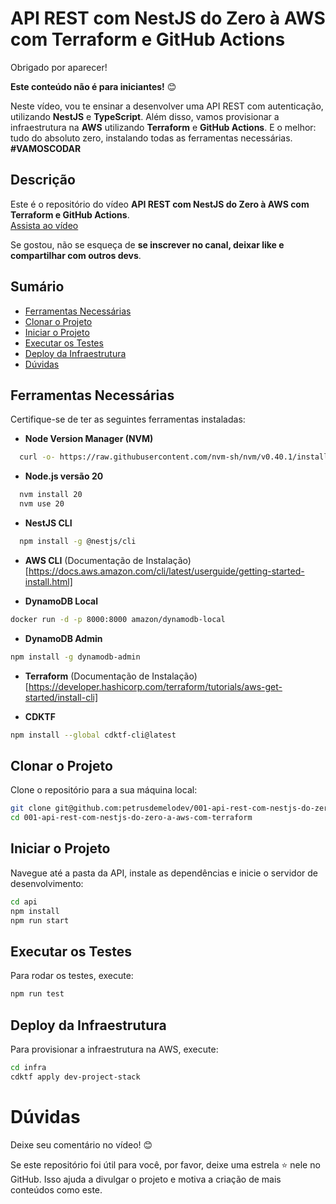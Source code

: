 # API REST com NestJS do Zero à AWS com Terraform e GitHub Actions

Obrigado por aparecer!

**Este conteúdo não é para iniciantes!** 😊

Neste vídeo, vou te ensinar a desenvolver uma API REST com autenticação, utilizando **NestJS** e **TypeScript**. Além disso, vamos provisionar a infraestrutura na **AWS** utilizando **Terraform** e **GitHub Actions**. E o melhor: tudo do absoluto zero, instalando todas as ferramentas necessárias. **#VAMOSCODAR**

## Descrição

Este é o repositório do vídeo **API REST com NestJS do Zero à AWS com Terraform e GitHub Actions**.  
[Assista ao vídeo](https://youtu.be/csWHIujcbKI)

Se gostou, não se esqueça de **se inscrever no canal, deixar like e compartilhar com outros devs**.

## Sumário

- [Ferramentas Necessárias](#ferramentas-necessárias)
- [Clonar o Projeto](#clonar-o-projeto)
- [Iniciar o Projeto](#iniciar-o-projeto)
- [Executar os Testes](#executar-os-testes)
- [Deploy da Infraestrutura](#deploy-da-infraestrutura)
- [Dúvidas](#dúvidas)

## Ferramentas Necessárias

Certifique-se de ter as seguintes ferramentas instaladas:

- **Node Version Manager (NVM)**
```bash
  curl -o- https://raw.githubusercontent.com/nvm-sh/nvm/v0.40.1/install.sh | bash
```

- **Node.js versão 20**
```bash
  nvm install 20
  nvm use 20
```

- **NestJS CLI**
```bash
  npm install -g @nestjs/cli
```

- **AWS CLI**
(Documentação de Instalação)[https://docs.aws.amazon.com/cli/latest/userguide/getting-started-install.html]

- **DynamoDB Local**
```bash
docker run -d -p 8000:8000 amazon/dynamodb-local
```

- **DynamoDB Admin**
```bash
npm install -g dynamodb-admin
```

- **Terraform**
(Documentação de Instalação)[https://developer.hashicorp.com/terraform/tutorials/aws-get-started/install-cli]

- **CDKTF**
```bash
npm install --global cdktf-cli@latest
```

## Clonar o Projeto
Clone o repositório para a sua máquina local:

```bash
git clone git@github.com:petrusdemelodev/001-api-rest-com-nestjs-do-zero-a-aws-com-terraform.git
cd 001-api-rest-com-nestjs-do-zero-a-aws-com-terraform
```

## Iniciar o Projeto
Navegue até a pasta da API, instale as dependências e inicie o servidor de desenvolvimento:

```bash
cd api
npm install
npm run start
```

## Executar os Testes
Para rodar os testes, execute:

```bash
npm run test
```

## Deploy da Infraestrutura
Para provisionar a infraestrutura na AWS, execute:

```bash
cd infra
cdktf apply dev-project-stack
```

# Dúvidas
Deixe seu comentário no vídeo! 😊

Se este repositório foi útil para você, por favor, deixe uma estrela ⭐ nele no GitHub. Isso ajuda a divulgar o projeto e motiva a criação de mais conteúdos como este.